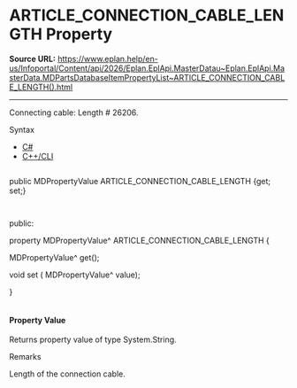 # ARTICLE_CONNECTION_CABLE_LENGTH Property

**Source URL:** https://www.eplan.help/en-us/Infoportal/Content/api/2026/Eplan.EplApi.MasterDatau~Eplan.EplApi.MasterData.MDPartsDatabaseItemPropertyList~ARTICLE_CONNECTION_CABLE_LENGTH().html

---

Connecting cable: Length # 26206.

Syntax

- [C#](#i-syntax-CS)
- [C++/CLI](#i-syntax-CPP2005)

```
```
public MDPropertyValue ARTICLE_CONNECTION_CABLE_LENGTH {get; set;}
```
```

```
```
public:

property MDPropertyValue^ ARTICLE_CONNECTION_CABLE_LENGTH {

   MDPropertyValue^ get();

   void set (    MDPropertyValue^ value);

}
```
```

#### Property Value

Returns property value of type System.String.

Remarks

Length of the connection cable.
